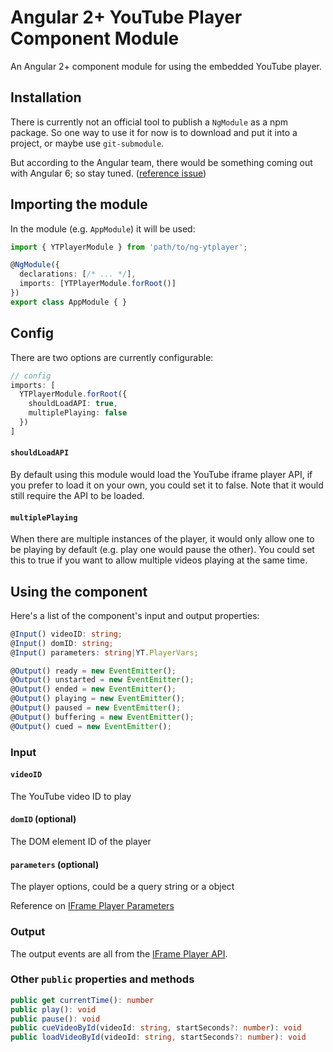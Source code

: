 # Angular 2+ YouTube Player Component Module

An Angular 2+ component module for using the embedded YouTube player.

## Installation

There is currently not an official tool to publish a `NgModule` as a npm package. So one way to use it for now is to download and put it into a project, or maybe use `git-submodule`.

But according to the Angular team, there would be something coming out with Angular 6; so stay tuned. ([reference issue](https://github.com/angular/angular-cli/issues/6510))

## Importing the module

In the module (e.g. `AppModule`) it will be used:

```TypeScript
import { YTPlayerModule } from 'path/to/ng-ytplayer';

@NgModule({
  declarations: [/* ... */],
  imports: [YTPlayerModule.forRoot()]
})
export class AppModule { }
```

## Config

There are two options are currently configurable:

```TypeScript
// config
imports: [
  YTPlayerModule.forRoot({
    shouldLoadAPI: true,
    multiplePlaying: false
  })
]
```

#### `shouldLoadAPI`

By default using this module would load the YouTube iframe player API, if you prefer to load it on your own, you could set it to false. Note that it would still require the API to be loaded.

#### `multiplePlaying`

When there are multiple instances of the player, it would only allow one to be playing by default (e.g. play one would pause the other). You could set this to true if you want to allow multiple videos playing at the same time.

## Using the component

Here's a list of the component's input and output properties:

```TypeScript
@Input() videoID: string;
@Input() domID: string;
@Input() parameters: string|YT.PlayerVars;

@Output() ready = new EventEmitter();
@Output() unstarted = new EventEmitter();
@Output() ended = new EventEmitter();
@Output() playing = new EventEmitter();
@Output() paused = new EventEmitter();
@Output() buffering = new EventEmitter();
@Output() cued = new EventEmitter();
```

### Input

#### `videoID`

The YouTube video ID to play

#### `domID` (optional)

The DOM element ID of the player

#### `parameters` (optional)

The player options, could be a query string or a object

Reference on [IFrame Player Parameters](https://developers.google.com/youtube/player_parameters)

### Output

The output events are all from the [IFrame Player API](https://developers.google.com/youtube/iframe_api_reference#Events).

### Other `public` properties and methods

```TypeScript
public get currentTime(): number
public play(): void
public pause(): void
public cueVideoById(videoId: string, startSeconds?: number): void
public loadVideoById(videoId: string, startSeconds?: number): void
```
